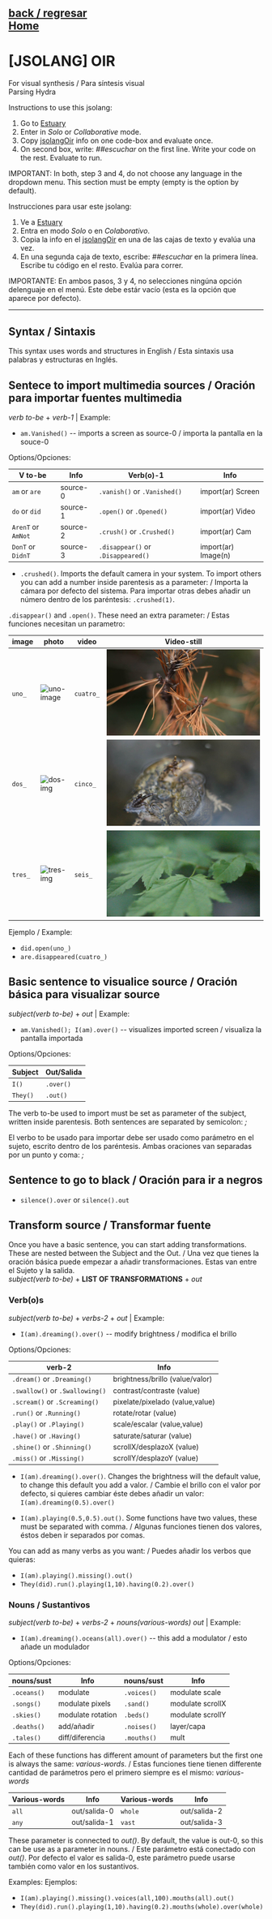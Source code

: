[back / regresar](../README.md)  
[Home](../../README.md)  
------------------------------------------------------------------------------- 

# [JSOLANG] OIR

For visual synthesis / Para síntesis visual  
Parsing Hydra  

Instructions to use this jsolang:
1. Go to [Estuary](https://estuary.mcmaster.ca/)
2. Enter in *Solo* or *Collaborative* mode.
3. Copy [jsolangOir](/esolangs/Oir/jsolangOir.peg) info on one code-box and evaluate once.
4. On second box, write: *##escuchar* on the first line. Write your code on the rest. Evaluate to run.

IMPORTANT: In both, step 3 and 4, do not choose any language in the dropdown menu. This section must be empty (empty is the option by default).  

Instrucciones para usar este jsolang:
1. Ve a [Estuary](https://estuary.mcmaster.ca/)
2. Entra en modo *Solo* o en *Colaborativo*.
3. Copia la info en el [jsolangOir](/esolangs/Oir/jsolangOir.peg) en una de las cajas de texto y evalúa una vez.
4. En una segunda caja de texto, escribe: *##escuchar* en la primera línea. Escribe tu código en el resto. Evalúa para correr.

IMPORTANTE: En ambos pasos, 3 y 4, no selecciones ningúna opción delenguaje en el menú. Este debe estár vacío (esta es la opción que aparece por defecto).  

____________________________________________

## Syntax / Sintaxis

This syntax uses words and structures in English / Esta sintaxis usa palabras y estructuras en Inglés.  


## Sentece to import multimedia sources / Oración para importar fuentes multimedia
*verb to-be* + *verb-1* | Example:  
+ `am.Vanished()` -- imports a screen as source-0 / importa la pantalla en la souce-0

Options/Opciones:  

| V to-be            | Info      | Verb(o)-1                          | Info                |
| ------------------ | --------- | ---------------------------------- | ------------------- |
| `am` or `are`      | source-0  | `.vanish()` or `.Vanished()`       | import(ar) Screen   |
| `do` or `did`      | source-1  | `.open()` or `.Opened()`           | import(ar) Video    |
| `ArenT` or `AmNot` | source-2  | `.crush()` or `.Crushed()`         | import(ar) Cam      |
| `DonT` or `DidnT`  | source-3  | `.disappear()` or `.Disappeared()` | import(ar) Image(n) |

+ `.crushed()`. Imports the default camera in your system. To import others you can add a number inside parentesis as a parameter: / Importa la cámara por defecto del sistema. Para importar otras debes añadir un número dentro de los paréntesis: `.crushed(1)`.

`.disappear()` and `.open()`. These need an extra parameter: / Estas funciones necesitan un parametro:  

| image   | photo                                  | video     | Video-still                                |
| ------- | -------------------------------------- | --------- | ------------------------------------------ |
| `uno_`  | ![uno-image](/img/uno.jpeg)             | `cuatro_` | ![cuatro-still](/img/cuatro-still.jpeg)   |
| `dos_`  | ![dos-img](/img/dos.jpg)               | `cinco_`  | ![cinco-still](/img/cinco-still.jpeg)      |
| `tres_` | ![tres-img](/img/tres.jpg)             | `seis_`   | ![seis-still](/img/seis-still.jpeg)        |

Ejemplo / Example:  
+ `did.open(uno_)`  
+ `are.disappeared(cuatro_)`

## Basic sentence to visualice source / Oración básica para visualizar source
*subject(verb to-be)* + *out* | Example:  
+ `am.Vanished(); I(am).over()` -- visualizes imported screen / visualiza la pantalla importada  

Options/Opciones:  

| Subject   | Out/Salida  |
| --------- | ----------- |
| `I()`     | `.over()`   |
| `They()`  | `.out()`    |

The verb to-be used to import must be set as parameter of the subject, written inside parentesis. Both sentences are separated by semicolon: *;*  

El verbo to be usado para importar debe ser usado como parámetro en el sujeto, escrito dentro de los paréntesis. Ambas oraciones van separadas por un punto y coma: *;*  

## Sentence to go to black / Oración para ir a negros
+ `silence().over` or `silence().out`

## Transform source / Transformar fuente
Once you have a basic sentence, you can start adding transformations. These are nested between the Subject and the Out. / Una vez que tienes la oración básica puede empezar a añadir transformaciones. Estas van entre el Sujeto y la salida.  
*subject(verb to-be)* + **LIST OF TRANSFORMATIONS** + *out*

### Verb(o)s
*subject(verb to-be)* + *verbs-2* + *out* | Example:  
+ `I(am).dreaming().over()` -- modify brightness / modifica el brillo

Options/Opciones:

| verb-2                            | Info            |
| --------------------------------- | ---------------------------------- |
| `.dream()` or `.Dreaming()`       | brightness/brillo (value/valor)    |
| `.swallow()` or `.Swallowing()`   | contrast/contraste (value)         |
| `.scream()` or `.Screaming()`     | pixelate/pixelado (value,value)    |
| `.run()` or `.Running()`          | rotate/rotar (value)               |
| `.play()` or `.Playing()`         | scale/escalar (value,value)        |
| `.have()` or `.Having()`          | saturate/saturar (value)           |
| `.shine()` or `.Shinning()`       | scrollX/desplazoX (value)          |
| `.miss()` or `.Missing()`         | scrollY/desplazoY (value)          |

+ `I(am).dreaming().over()`. Changes the brightness will the default value, to change this default you add a valor. / Cambie el brillo con el valor por defecto, si quieres cambiar éste debes añadir un valor: `I(am).dreaming(0.5).over()`  

+ `I(am).playing(0.5,0.5).out()`. Some functions have two values, these must be separated with comma. / Algunas funciones tienen dos valores, éstos deben ir separados por comas.  

You can add as many verbs as you want: / Puedes añadir los verbos que quieras:  
+ `I(am).playing().missing().out()`
+ `They(did).run().playing(1,10).having(0.2).over()`

### Nouns / Sustantivos
*subject(verb to-be)* + *verbs-2* + *nouns(various-words)* *out* | Example:  
+ `I(am).dreaming().oceans(all).over()` -- this add a modulator / esto añade un modulador

Options/Opciones:  

| nouns/sust   | Info               | nouns/sust   | Info               |
| ------------ | ------------------ | ------------ | ------------------ |
| `.oceans()`  | modulate           | `.voices()`  | modulate scale     |
| `.songs()`   | modulate pixels    | `.sand()`    | modulate scrollX   |
| `.skies()`   | modulate rotation  | `.beds()`    | modulate scrollY   |
| `.deaths()`  | add/añadir         | `.noises()`  | layer/capa         |
| `.tales()`   | diff/diferencia    | `.mouths()`  | mult               |

Each of these functions has different amount of parameters but the first one is always the same: *various-words*. / Estas funciones tiene tienen differente cantidad de parámetros pero el primero siempre es el mismo: *various-words*  

| Various-words | Info          | Various-words | Info          |
| ------------- | ------------- | ------------- | ------------- |
| `all`         | out/salida-0  | `whole`       | out/salida-2  |
| `any`         | out/salida-1  | `vast`        | out/salida-3  |

These parameter is connected to *out()*. By default, the value is out-0, so this can be use as a parameter in nouns. / Este parámetro está conectado con  *out()*. Por defecto el valor es salida-0, este parámetro puede usarse también como valor en los sustantivos.  

Examples: Ejemplos:
+ `I(am).playing().missing().voices(all,100).mouths(all).out()`
+ `They(did).run().playing(1,10).having(0.2).mouths(whole).over(whole)`
